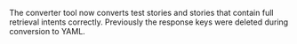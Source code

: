 The converter tool now converts test stories and stories that contain full retrieval intents correctly.
Previously the response keys were deleted during conversion to YAML.